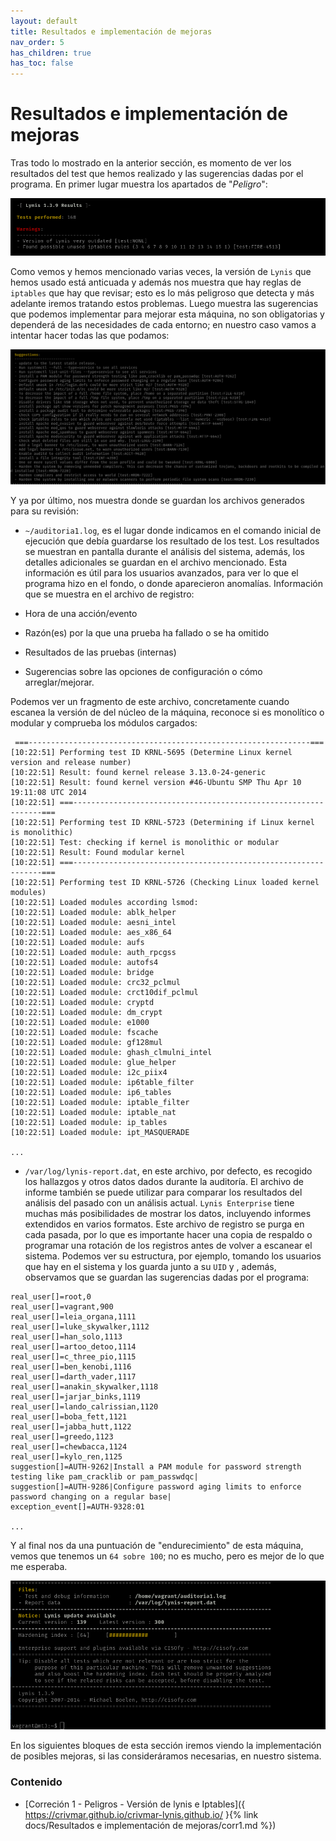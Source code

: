 ```yaml
---
layout: default
title: Resultados e implementación de mejoras
nav_order: 5
has_children: true
has_toc: false
---
```


# Resultados e implementación de mejoras

Tras todo lo mostrado en la anterior sección, es momento de ver los resultados del test que hemos realizado y las sugerencias dadas por el programa. En primer lugar muestra los apartados de "*Peligro*":

<img src="https://raw.githubusercontent.com/crivmar/crivmar-lynis.github.io/main/assets/images/24.png"/>

Como vemos y hemos mencionado varias veces, la versión de `Lynis` que hemos usado está anticuada y además nos muestra que hay reglas de `iptables` que hay que revisar; esto es lo más peligroso que detecta y más adelante iremos tratando estos problemas. Luego muestra las sugerencias que podemos implementar para mejorar esta máquina, no son obligatorias y dependerá de las necesidades de cada entorno; en nuestro caso vamos a intentar hacer todas las que podamos:

<img src="https://raw.githubusercontent.com/crivmar/crivmar-lynis.github.io/main/assets/images/25.png"/>


Y ya por último, nos muestra donde se guardan los archivos generados para su revisión:

- `~/auditoria1.log`, es el lugar donde indicamos en el comando inicial de ejecución que debía guardarse los resultado de los test. Los resultados se muestran en pantalla durante el análisis del sistema, además, los detalles adicionales se guardan en el archivo mencionado. Esta información es útil para los usuarios avanzados, para ver lo que el programa hizo en el fondo, o donde aparecieron anomalías. Información que se muestra en el archivo de registro:

- Hora de una acción/evento
    
- Razón(es) por la que una prueba ha fallado o se ha omitido
    
- Resultados de las pruebas (internas)
    
- Sugerencias sobre las opciones de configuración o cómo arreglar/mejorar.

Podemos ver un fragmento de este archivo, concretamente cuando escanea la versión de del núcleo de la máquina, reconoce si es monolítico o modular y comprueba los módulos cargados:

~~~
 ===---------------------------------------------------------------===
[10:22:51] Performing test ID KRNL-5695 (Determine Linux kernel version and release number)
[10:22:51] Result: found kernel release 3.13.0-24-generic
[10:22:51] Result: found kernel version #46-Ubuntu SMP Thu Apr 10 19:11:08 UTC 2014
[10:22:51] ===---------------------------------------------------------------===
[10:22:51] Performing test ID KRNL-5723 (Determining if Linux kernel is monolithic)
[10:22:51] Test: checking if kernel is monolithic or modular
[10:22:51] Result: Found modular kernel
[10:22:51] ===---------------------------------------------------------------===
[10:22:51] Performing test ID KRNL-5726 (Checking Linux loaded kernel modules)
[10:22:51] Loaded modules according lsmod:
[10:22:51] Loaded module: ablk_helper
[10:22:51] Loaded module: aesni_intel
[10:22:51] Loaded module: aes_x86_64
[10:22:51] Loaded module: aufs
[10:22:51] Loaded module: auth_rpcgss
[10:22:51] Loaded module: autofs4
[10:22:51] Loaded module: bridge
[10:22:51] Loaded module: crc32_pclmul
[10:22:51] Loaded module: crct10dif_pclmul
[10:22:51] Loaded module: cryptd
[10:22:51] Loaded module: dm_crypt
[10:22:51] Loaded module: e1000
[10:22:51] Loaded module: fscache
[10:22:51] Loaded module: gf128mul
[10:22:51] Loaded module: ghash_clmulni_intel
[10:22:51] Loaded module: glue_helper
[10:22:51] Loaded module: i2c_piix4
[10:22:51] Loaded module: ip6table_filter
[10:22:51] Loaded module: ip6_tables
[10:22:51] Loaded module: iptable_filter
[10:22:51] Loaded module: iptable_nat
[10:22:51] Loaded module: ip_tables
[10:22:51] Loaded module: ipt_MASQUERADE

...

~~~

- `/var/log/lynis-report.dat`, en este archivo, por defecto, es recogido los hallazgos y otros datos dados durante la auditoría. El archivo de informe también se puede utilizar para comparar los resultados del análisis del pasado con un análisis actual. `Lynis Enterprise` tiene muchas más posibilidades de mostrar los datos, incluyendo informes extendidos en varios formatos. Este archivo de registro se purga en cada pasada, por lo que es importante hacer una copia de respaldo o programar una rotación de los registros antes de volver a escanear el sistema.
Podemos ver su estructura, por ejemplo, tomando los usuarios que hay en el sistema y los guarda junto a su `UID` y , además, observamos que se guardan las sugerencias dadas por el programa:

~~~
real_user[]=root,0
real_user[]=vagrant,900
real_user[]=leia_organa,1111
real_user[]=luke_skywalker,1112
real_user[]=han_solo,1113
real_user[]=artoo_detoo,1114
real_user[]=c_three_pio,1115
real_user[]=ben_kenobi,1116
real_user[]=darth_vader,1117
real_user[]=anakin_skywalker,1118
real_user[]=jarjar_binks,1119
real_user[]=lando_calrissian,1120
real_user[]=boba_fett,1121
real_user[]=jabba_hutt,1122
real_user[]=greedo,1123
real_user[]=chewbacca,1124
real_user[]=kylo_ren,1125
suggestion[]=AUTH-9262|Install a PAM module for password strength testing like pam_cracklib or pam_passwdqc|
suggestion[]=AUTH-9286|Configure password aging limits to enforce password changing on a regular base|
exception_event[]=AUTH-9328:01

...
~~~

Y al final nos da una puntuación de "endurecimiento" de esta máquina, vemos que tenemos un `64 sobre 100`; no es mucho, pero es mejor de lo que me esperaba.

<img src="https://raw.githubusercontent.com/crivmar/crivmar-lynis.github.io/main/assets/images/26.png"/>

En los siguientes bloques de esta sección iremos viendo la implementación de posibles mejoras, si las consideráramos necesarias, en nuestro sistema.


### Contenido

- [Correción 1 - Peligros - Versión de lynis e Iptables]({ https://crivmar.github.io/crivmar-lynis.github.io/ }{% link docs/Resultados e implementación de mejoras/corr1.md %})